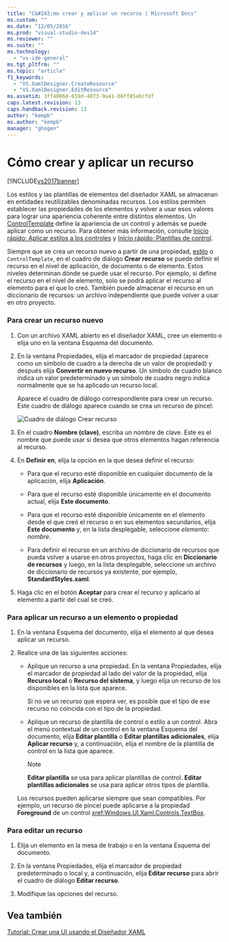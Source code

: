 ```yaml
---
title: "C&#243;mo crear y aplicar un recurso | Microsoft Docs"
ms.custom: ""
ms.date: "12/05/2016"
ms.prod: "visual-studio-dev14"
ms.reviewer: ""
ms.suite: ""
ms.technology: 
  - "vs-ide-general"
ms.tgt_pltfrm: ""
ms.topic: "article"
f1_keywords: 
  - "VS.XamlDesigner.CreateResource"
  - "VS.XamlDesigner.EditResource"
ms.assetid: 3ff4006d-659d-4073-9a41-06ff85e6cfdf
caps.latest.revision: 13
caps.handback.revision: 13
author: "kempb"
ms.author: "kempb"
manager: "ghogen"
---
```

# C&#243;mo crear y aplicar un recurso
[!INCLUDE[vs2017banner](../code-quality/includes/vs2017banner.md)]

Los estilos y las plantillas de elementos del diseñador XAML se almacenan en entidades reutilizables denominadas recursos.  Los estilos permiten establecer las propiedades de los elementos y volver a usar esos valores para lograr una apariencia coherente entre distintos elementos.  Un [ControlTemplate](http://msdn.microsoft.com/library/windows/apps/windows.ui.xaml.controls.controltemplate.aspx) define la apariencia de un control y además se puede aplicar como un recurso.  Para obtener más información, consulte [Inicio rápido: Aplicar estilos a los controles](http://go.microsoft.com/fwlink/?LinkID=248239) y [Inicio rápido: Plantillas de control](http://go.microsoft.com/fwlink/?LinkID=247982).  
  
 Siempre que se crea un recurso nuevo a partir de una propiedad, [estilo](http://msdn.microsoft.com/library/windows/apps/windows.ui.xaml.style.aspx) o `ControlTemplate`, en el cuadro de diálogo **Crear recurso** se puede definir el recurso en el nivel de aplicación, de documento o de elemento.  Estos niveles determinan dónde se puede usar el recurso.  Por ejemplo, si define el recurso en el nivel de elemento, solo se podrá aplicar el recurso al elemento para el que lo creó.  También puede almacenar el recurso en un diccionario de recursos: un archivo independiente que puede volver a usar en otro proyecto.  
  
### Para crear un recurso nuevo  
  
1.  Con un archivo XAML abierto en el diseñador XAML, cree un elemento o elija uno en la ventana Esquema del documento.  
  
2.  En la ventana Propiedades, elija el marcador de propiedad \(aparece como un símbolo de cuadro a la derecha de un valor de propiedad\) y después elija **Convertir en nuevo recurso**.  Un símbolo de cuadro blanco indica un valor predeterminado y un símbolo de cuadro negro indica normalmente que se ha aplicado un recurso local.  
  
     Aparece el cuadro de diálogo correspondiente para crear un recurso.  Este cuadro de diálogo aparece cuando se crea un recurso de pincel:  
  
     ![Cuadro de diálogo Crear recurso](../designers/media/xaml_create_resource.png "xaml\_create\_resource")  
  
3.  En el cuadro **Nombre \(clave\)**, escriba un nombre de clave.  Este es el nombre que puede usar si desea que otros elementos hagan referencia al recurso.  
  
4.  En **Definir en**, elija la opción en la que desea definir el recurso:  
  
    -   Para que el recurso esté disponible en cualquier documento de la aplicación, elija **Aplicación**.  
  
    -   Para que el recurso esté disponible únicamente en el documento actual, elija **Este documento**.  
  
    -   Para que el recurso esté disponible únicamente en el elemento desde el que creó el recurso o en sus elementos secundarios, elija **Este documento** y, en la lista desplegable, seleccione *elemento*: *nombre*.  
  
    -   Para definir el recurso en un archivo de diccionario de recursos que pueda volver a usarse en otros proyectos, haga clic en **Diccionario de recursos** y luego, en la lista desplegable, seleccione un archivo de diccionario de recursos ya existente, por ejemplo, **StandardStyles.xaml**.  
  
5.  Haga clic en el botón **Aceptar** para crear el recurso y aplicarlo al elemento a partir del cual se creó.  
  
### Para aplicar un recurso a un elemento o propiedad  
  
1.  En la ventana Esquema del documento, elija el elemento al que desea aplicar un recurso.  
  
2.  Realice una de las siguientes acciones:  
  
    -   Aplique un recurso a una propiedad.  En la ventana Propiedades, elija el marcador de propiedad al lado del valor de la propiedad, elija **Recurso local** o **Recurso del sistema**, y luego elija un recurso de los disponibles en la lista que aparece.  
  
         Si no ve un recurso que espera ver, es posible que el tipo de ese recurso no coincida con el tipo de la propiedad.  
  
    -   Aplique un recurso de plantilla de control o estilo a un control.  Abra el menú contextual de un control en la ventana Esquema del documento, elija **Editar plantilla** o **Editar plantillas adicionales**, elija **Aplicar recurso** y, a continuación, elija el nombre de la plantilla de control en la lista que aparece.  
  
        > [!NOTE]
        >  **Editar plantilla** se usa para aplicar plantillas de control.  **Editar plantillas adicionales** se usa para aplicar otros tipos de plantilla.  
  
     Los recursos pueden aplicarse siempre que sean compatibles.  Por ejemplo, un recurso de pincel puede aplicarse a la propiedad **Foreground** de un control <xref:Windows.UI.Xaml.Controls.TextBox>.  
  
### Para editar un recurso  
  
1.  Elija un elemento en la mesa de trabajo o en la ventana Esquema del documento.  
  
2.  En la ventana Propiedades, elija el marcador de propiedad predeterminado o local y, a continuación, elija **Editar recurso** para abrir el cuadro de diálogo **Editar recurso**.  
  
3.  Modifique las opciones del recurso.  
  
## Vea también  
 [Tutorial: Crear una UI usando el Diseñador XAML](../designers/creating-a-ui-by-using-xaml-designer-in-visual-studio.md)